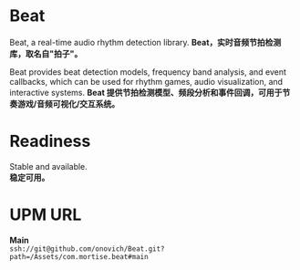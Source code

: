 # Beat  
Beat, a real-time audio rhythm detection library.
**Beat，实时音频节拍检测库，取名自"拍子"。**  

Beat provides beat detection models, frequency band analysis, and event callbacks, which can be used for rhythm games, audio visualization, and interactive systems. 
**Beat 提供节拍检测模型、频段分析和事件回调，可用于节奏游戏/音频可视化/交互系统。**  

# Readiness  
Stable and available.  
**稳定可用。**  

# UPM URL  
**Main**  
`ssh://git@github.com/onovich/Beat.git?path=/Assets/com.mortise.beat#main`  